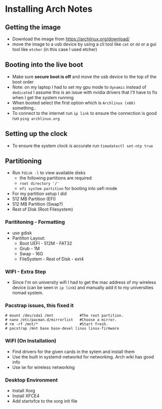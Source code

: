 # Installing Arch Notes
## Getting the image
- Download the image from https://archlinux.org/download/
- move the image to a usb device by using a cli tool like ``cat`` or ``dd`` or a gui tool like ``etcher`` (in this case I used etcher)
## Booting into the live boot
- Make sure __secure boot is off__ and move the usb device to the top of the boot order
- Note: on my laptop I had to set my gpu mode to ``dynamic`` instead of ``dedicated`` I assume this is an issue with nvidia drivers that I'll have to fix when I get the system running
- When booted select the first option which is ``Archlinux (x86)`` something..
- To connect to the internet run ``ip link`` to ensure the connection is good run ``ping archlinux.org``
## Setting up the clock
- To ensure the system clock is accurate run ``timedatectl set-ntp true``
## Partitioning
- Run ``fdisk -l`` to view available disks
    - the following partitions are required
    - ``root directory '/'``
    - ``efi system partition`` for booting into uefi mode
- For my partition setup I did
- 512 MB Partition (EFI)
- 512 MB Partition (Swap?)
- Rest of Disk (Root Filesystem)
### Parititoning - Formatting
- use gdisk
- Parititon Layout:
    - Boot UEFI  - 512M - FAT32
    - Grub       - 1M
    - Swap       - 16G 
    - FileSystem - Rest of Disk - ext4
### WIFI - Extra Step
- Since I'm on university wifi I had to get the mac address of my wireless device (can be seen in ``ip link``) and manually add it to my universities nomad system.
### Pacstrap issues, this fixed it
```
# mount /dev/sda1 /mnt            #The root partition.
# nano /etc/pacman.d/mirrorlist   #Choose a mirror.
# rm -rf /mnt/*                   #Start fresh.
# pacstrap /mnt base base-devel linux linux-firmware

```

### WiFI (On Installation)
- Find drivers for the given cards in the sytem and install them
- Use the built in systemd-networkd for networking. Arch wiki has good info
- Use iw for wireless networking
### Desktop Environment
- Install Xorg
- Install XFCE4
- Add startxfce to the xorg init file
